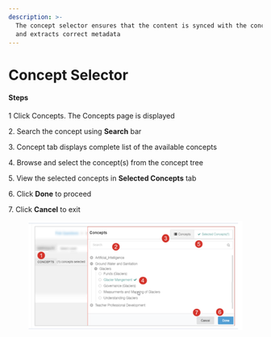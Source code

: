 ```yaml
---
description: >-
  The concept selector ensures that the content is synced with the concept tree
  and extracts correct metadata
---
```


# Concept Selector

#### Steps

1 Click Concepts. The Concepts page is displayed&#x20;

2\. Search the concept using **Search** bar&#x20;

3\. Concept tab displays complete list of the available concepts&#x20;

4\. Browse and select the concept(s) from the concept tree&#x20;

5\. View the selected concepts in **Selected Concepts** tab&#x20;

6\. Click **Done** to proceed&#x20;

7\. Click **Cancel** to exit

<figure><img src="../../../../../.gitbook/assets/ConceptSelector.png" alt=""><figcaption></figcaption></figure>
